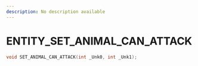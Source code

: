 ```yaml
---
description: No description available 
---
```


# ENTITY\_SET_ANIMAL_CAN_ATTACK

```cpp
void SET_ANIMAL_CAN_ATTACK(int _Unk0, int _Unk1);
```